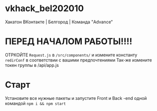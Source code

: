 # vkhack_bel202010
Хакатон ВКонтакте | Белгород | Команда "Advance"
# ПЕРЕД НАЧАЛОМ РАБОТЫ!!!! 
ОТРКОЙТЕ `Request.js` в `/src/components/` и измените константу `redirConf` в соответствии с вашими предпочтениями
Так-же измените токен группы в /api/app.js

# Старт
Установите все нужные пакеты и запустите Front и Back -end одной командой
`npm i && npm start`